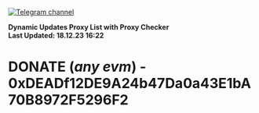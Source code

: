 [![Telegram channel](https://img.shields.io/endpoint?url=https://runkit.io/damiankrawczyk/telegram-badge/branches/master?url=https://t.me/n4z4v0d)](https://t.me/n4z4v0d) 

**Dynamic Updates Proxy List with Proxy Checker**  
**Last Updated: 18.12.23 16:22**

# DONATE (_any evm_) - 0xDEADf12DE9A24b47Da0a43E1bA70B8972F5296F2
